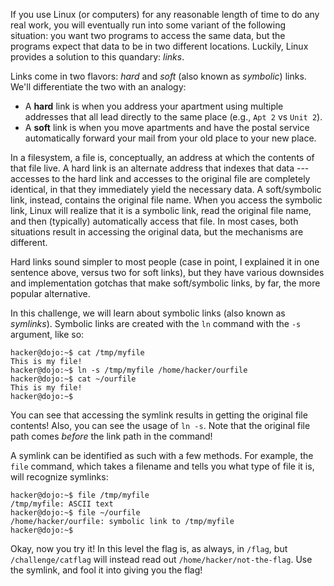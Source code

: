 If you use Linux (or computers) for any reasonable length of time to do any real work, you will eventually run into some variant of the following situation: you want two programs to access the same data, but the programs expect that data to be in two different locations.
Luckily, Linux provides a solution to this quandary: _links_.

Links come in two flavors: _hard_ and _soft_ (also known as _symbolic_) links.
We'll differentiate the two with an analogy:

- A **hard** link is when you address your apartment using multiple addresses that all lead directly to the same place (e.g., `Apt 2` vs `Unit 2`).
- A **soft** link is when you move apartments and have the postal service automatically forward your mail from your old place to your new place.

In a filesystem, a file is, conceptually, an address at which the contents of that file live.
A hard link is an alternate address that indexes that data --- accesses to the hard link and accesses to the original file are completely identical, in that they immediately yield the necessary data.
A soft/symbolic link, instead, contains the original file name.
When you access the symbolic link, Linux will realize that it is a symbolic link, read the original file name, and then (typically) automatically access that file.
In most cases, both situations result in accessing the original data, but the mechanisms are different.

Hard links sound simpler to most people (case in point, I explained it in one sentence above, versus two for soft links), but they have various downsides and implementation gotchas that make soft/symbolic links, by far, the more popular alternative.

In this challenge, we will learn about symbolic links (also known as _symlinks_).
Symbolic links are created with the `ln` command with the `-s` argument, like so:

```console
hacker@dojo:~$ cat /tmp/myfile
This is my file!
hacker@dojo:~$ ln -s /tmp/myfile /home/hacker/ourfile
hacker@dojo:~$ cat ~/ourfile
This is my file!
hacker@dojo:~$
```

You can see that accessing the symlink results in getting the original file contents!
Also, you can see the usage of `ln -s`.
Note that the original file path comes _before_ the link path in the command!

A symlink can be identified as such with a few methods.
For example, the `file` command, which takes a filename and tells you what type of file it is, will recognize symlinks:

```console
hacker@dojo:~$ file /tmp/myfile
/tmp/myfile: ASCII text
hacker@dojo:~$ file ~/ourfile
/home/hacker/ourfile: symbolic link to /tmp/myfile
hacker@dojo:~$
```

Okay, now you try it!
In this level the flag is, as always, in `/flag`, but `/challenge/catflag` will instead read out `/home/hacker/not-the-flag`.
Use the symlink, and fool it into giving you the flag!
